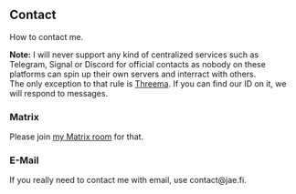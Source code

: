 ## Contact

How to contact me.  

**Note:** I will never support any kind of centralized services such as Telegram, Signal or Discord for official contacts as nobody on these platforms can spin up their own servers and interract with others.  
The only exception to that rule is [Threema](https://threema.ch). If you can find our ID on it, we will respond to messages.

### Matrix

Please join [my Matrix room](matrix:r/home:jae.fi) for that.

### E-Mail

If you really need to contact me with email, use &#99;&#111;&#110;&#116;&#97;&#99;&#116;&#64;&#106;&#97;&#101;&#46;&#102;&#105;.